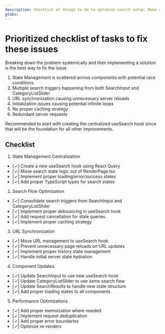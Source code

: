 ```yaml
---
description: Checklist of things to do to optimize search setup. Make sure to check the step that you finish in this file and then move on to next.
globs:
---
```


# Prioritized checklist of tasks to fix these issues

Breaking down the problem systemically and then implementing a solution is the best way to fix the issue.

1. State Management is scattered across components with potential race conditions
2. Multiple search triggers happening from both SearchInput and CategoryListSlider
3. URL synchronization causing unnecessary server reloads
4. Initialization issues causing potential infinite loops
5. No proper caching strategy
6. Redundant server requests

Recommended to start with creating the centralized useSearch hook since that will be the foundation for all other improvements.

## Checklist

1. State Management Centralization

- [✓] Create a new useSearch hook using React Query
- [✓] Move search state logic out of RenderPage.tsx
- [✓] Implement proper loading/error/success states
- [✓] Add proper TypeScript types for search states

2. Search Flow Optimization

- [✓] Consolidate search triggers from SearchInput and CategoryListSlider
- [✓] Implement proper debouncing in useSearch hook
- [✓] Add request cancellation for stale queries
- [✓] Implement proper caching strategy

3. URL Synchronization

- [✓] Move URL management to useSearch hook
- [✓] Prevent unnecessary page reloads on URL updates
- [✓] Implement proper history state management
- [✓] Handle initial server state hydration

4. Component Updates

- [✓] Update SearchInput to use new useSearch hook
- [✓] Update CategoryListSlider to use same search flow
- [✓] Update SearchResults to handle new state structure
- [✓] Add proper loading states to all components

5. Performance Optimizations

- [✓] Add proper memoization where needed
- [✓] Implement request deduplication
- [✓] Add proper error boundaries
- [✓] Optimize re-renders
